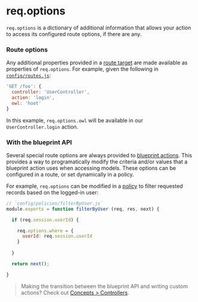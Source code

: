 # req.options

`req.options` is a dictionary of additional information that allows your action to access its configured route options, if there are any.

### Route options

Any additional properties provided in a [route target](http://sailsjs.com/docs/concepts/routes/custom-routes#?route-target) are made available as properties of `req.options`.  For example, given the following in [`config/routes.js`](http://sailsjs.com/anatomy/config/routes-js):

```js
'GET /foo': {
  controller: 'UserController',
  action: 'login',
  owl: 'hoot'
}
```

In this example, `req.options.owl` will be available in our `UserController.login` action.


### With the blueprint API

Several special route options are always provided to [blueprint actions](http://sailsjs.com/docs/reference/blueprint-api).  This provides a way to programatically modify the criteria and/or values that a blueprint action uses when accessing models.  These options can be configured in a route, or set dynamically in a policy.

For example, `req.options` can be modified in a [policy](http://sailsjs.com/docs/concepts/policies) to filter requested records based on the logged-in user:

```javascript
// `config/policies/filterByUser.js`
module.exports = function filterByUser (req, res, next) {

  if (req.session.userId) {  

    req.options.where = {
      userId: req.session.userId
    }
    
  }

  return next();

}
```

> Making the transition between the blueprint API and writing custom actions?  Check out [Concepts > Controllers](http://sailsjs.com/docs/concepts/controllers).


<docmeta name="displayName" value="req.options">
